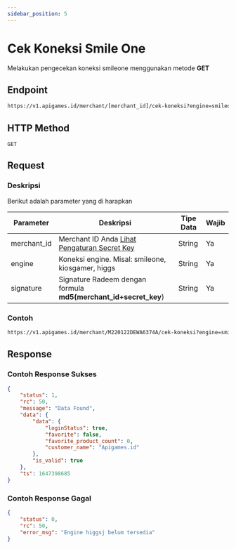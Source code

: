 ```yaml
---
sidebar_position: 5
---
```


# Cek Koneksi Smile One

Melakukan pengecekan koneksi smileone menggunakan metode **GET**


## Endpoint

```bash
https://v1.apigames.id/merchant/[merchant_id]/cek-koneksi?engine=smileone&signature=[signature_redem]
```

## HTTP Method

```
GET
```

## Request

### Deskripsi

Berikut adalah parameter yang di harapkan

| Parameter   | Deskripsi                                                                                        | Tipe Data | Wajib |
| ----------- | ------------------------------------------------------------------------------------------------ | --------- | ----- |
| merchant_id | Merchant ID Anda [Lihat Pengaturan Secret Key](https://member.apigames.id/pengaturan/secret-key) | String    | Ya    |
| engine       | Koneksi engine. Misal: smileone, kiosgamer, higgs         | String    | Ya    |
| signature      | Signature Radeem  dengan formula **md5(merchant_id+secret_key**)                                                                               | String    | Ya    |

### Contoh

```bash
https://v1.apigames.id/merchant/M220122DEWA6374A/cek-koneksi?engine=smileone&signature=e27e38e3f9gd78dfe93t2898b74982b9
```

## Response

### Contoh Response Sukses

```json
{
    "status": 1,
    "rc": 50,
    "message": "Data Found",
    "data": {
        "data": {
            "loginStatus": true,
            "favorite": false,
            "favorite_product_count": 0,
            "customer_name": "Apigames.id"
        },
        "is_valid": true
    },
    "ts": 1647398685
}
```

### Contoh Response Gagal

```json
{
    "status": 0,
    "rc": 50,
    "error_msg": "Engine higgsj belum tersedia"
}
```

